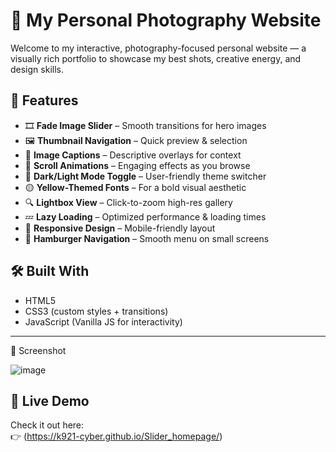 # 📸 My Personal Photography Website

Welcome to my interactive, photography-focused personal website — a visually rich portfolio to showcase my best shots, creative energy, and design skills.

## 🌟 Features

- 🎞️ **Fade Image Slider** – Smooth transitions for hero images
- 🖼️ **Thumbnail Navigation** – Quick preview & selection
- 💬 **Image Captions** – Descriptive overlays for context
- 🎯 **Scroll Animations** – Engaging effects as you browse
- 🌙 **Dark/Light Mode Toggle** – User-friendly theme switcher
- 🟡 **Yellow-Themed Fonts** – For a bold visual aesthetic
- 🔍 **Lightbox View** – Click-to-zoom high-res gallery
- 💤 **Lazy Loading** – Optimized performance & loading times
- 📱 **Responsive Design** – Mobile-friendly layout
- 🍔 **Hamburger Navigation** – Smooth menu on small screens

## 🛠️ Built With

- HTML5  
- CSS3 (custom styles + transitions)  
- JavaScript (Vanilla JS for interactivity)  

---
📸 Screenshot

![image](https://github.com/user-attachments/assets/08666e9e-db4c-4b87-bd46-34f7dc48d628)

## 🚀 Live Demo

Check it out here:  
👉 (https://k921-cyber.github.io/Slider_homepage/)


